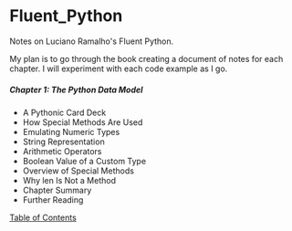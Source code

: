 # Fluent_Python
Notes on Luciano Ramalho's Fluent Python.

My plan is to go through the book creating a document of notes for each chapter.   I will experiment with each code example as I go.


##### Chapter 1:  The Python Data Model
* A Pythonic Card Deck
* How Special Methods Are Used
* Emulating Numeric Types
* String Representation
* Arithmetic Operators
* Boolean Value of a Custom Type
* Overview of Special Methods
* Why len Is Not a Method
* Chapter Summary
* Further Reading

[Table of Contents](https://www.oreilly.com/library/view/fluent-python/9781491946237/)

